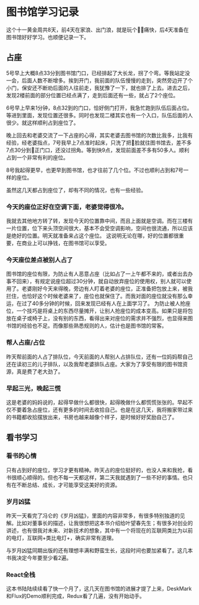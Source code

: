 # 图书馆学习记录
这个十一黄金周共8天，前4天在家浪、出门浪，就是玩个痛快，后4天准备在图书馆好好学习。也顺便记录一下。

## 占座
5号早上大概8点33分到图书馆门口，已经排起了大长龙，拐了个弯。等我站定没一会，后面人数不断增多。挨到开门，我前面的队伍慢慢的走到，突然旁边开了个小门，保安还不断劝后面的人往前走，我犹豫了一下，就也排了上去。进去之后，发现2楼前面的部分位置已经点满了，走到后面还有一些，就占了2个座位。

6号早上早来1分钟，8点32到的门口，恰好侧门打开，我急忙跑到队伍后面占位。等进到里面，发现位置还很多。同时也发现二楼其实也有一个入口，队伍后面的人很少。就这样顺利占到座位了。

晚上回去和老婆交流了一下占座的心得，其实老婆去图书馆的次数比我多，比我有经验，经老婆指点，7号我早上7点准时起床，只洗了把脸就往图书馆去，差不多7点30分到正门口，还没过拐角。等到快9点，发现前面差不多有50多人。顺利占到一个非常有利的座位。

8号我起得更早，也更早到图书馆，也才往前了几个位。不过也顺利占到和7号一样的座位。

虽然这几天都占到座位了，却有不同的情况，也有一些经验。
### 今天的座位正好在空调下面，老婆觉得很冷。
我就去其他地方转了转，发现今天的位置靠中间，而且上面就是空调。而在三楼有一片位置，位下来头顶空间很大，基本不会受空调影响，空间也很流通，所以应该是绝好的位置。明天就准备来占这个座位。
这说明无论在哪，好的位置都很重要，在商业上可以挣钱，在图书馆可以享受。

### 今天座位差点被别人占了
图书馆的座位有限，为防止有人恶意占座（比如占了一上午都不来的，或者出去办事不回来），有规定说座位超过30分钟，就自动放弃座位的使用权，别人就可以使用了。老婆刚好今天来得晚，旁边有人盯着老婆的座位，正准备把包放上来，被我拦住，也恰好这个时候老婆来了，座位也就保住了。而我对面的座位就没有那么幸运，在过了40多分钟的时候，回来发现已经有人在上面学习了。
为防止被人抢座位，一个技巧是将桌上的东西尽量摊开，让别人抢座位的成本变高。如果只是将包放在桌子或椅子上，没有别的东西，看得出来对座位的需求并不强烈，也显得来图书馆的经验也不足。而像那些熟悉规则的人，估计也是图书馆的常客。

### 帮人占座/占位
昨天帮前面的人占了排队位，今天前面的人帮别人占排队位，还有一位妈妈帮自己还在读初三的儿子排队，以及我帮老婆排队占座。大家为了享受有限的图书馆资源，真是费了老大劲了。

### 早起三光，晚起三慌
这是老婆的妈妈说的，起得早做什么都很快，起得晚做什么都慌慌张张的。早起不仅不要着急占座位，还有更多的时间去收拾自己。也是在这几天，我将搬家带过来的书籍都收拾摆放出来，书房也越来越像个样子，是时候好好奖励自己了。

## 看书学习
### 看书的心情
只有占到好的座位，学习才更有精神。昨天占的座位挺好的，也没人来和我抢，看书很顺心顺得的。但也不每一天都这样，第二天我就遇到了一些不好的事情。也只有在不断总结、成长，才可能享受这美好的资源。

### 岁月凶猛
昨天一天看完了冯仑的《岁月凶猛》，里面的内容非常多，有很多特别独道的见解。比如对董事长的描述，让我很想把这本书介绍给叶望春先生；有很多对创业的讲述，也有很我对未来、对新技术的想象，其中有一个将现在的互联网类比为以前的电灯，互联网+类比电灯+，确实非常有道理。

与岁月凶猛同期出版的还有理想丰满和野蛮生长，这段时间也要加紧看了。这几本书我决定今年要至少看2遍。

### React全栈
这本书陆陆续续看了快一个月了，这几天在图书馆的进展才提了上来，DeskMark和Flux的Demo顺利完成，Redux看了几遍，没有开始动手。
